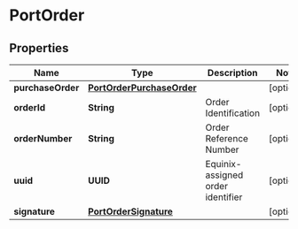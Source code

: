 

# PortOrder


## Properties

| Name | Type | Description | Notes |
|------------ | ------------- | ------------- | -------------|
|**purchaseOrder** | [**PortOrderPurchaseOrder**](PortOrderPurchaseOrder.md) |  |  [optional] |
|**orderId** | **String** | Order Identification |  [optional] |
|**orderNumber** | **String** | Order Reference Number |  [optional] |
|**uuid** | **UUID** | Equinix-assigned order identifier |  [optional] |
|**signature** | [**PortOrderSignature**](PortOrderSignature.md) |  |  [optional] |



